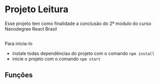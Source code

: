# Projeto Leitura

Esse projeto tem como finalidade a conclusão do 2º modulo do curso Nanodegree React Brasil

##

Para inicia-lo

* instale todas dependências do projeto com o comando `npm install`
* inicie o projeto com o comando `npm start`

## Funções